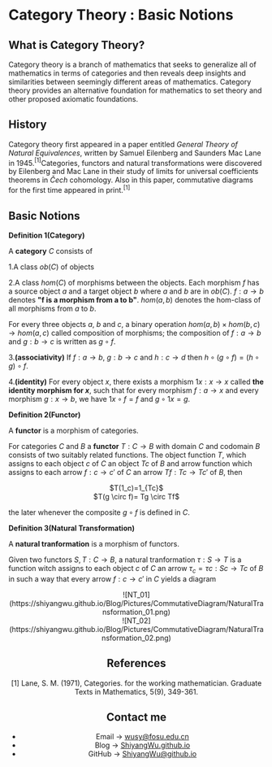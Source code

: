 # Category Theory : Basic Notions

<script src="https://cdn.mathjax.org/mathjax/latest/MathJax.js?config=TeX-AMS-MML_HTMLorMML" type="text/javascript"></script> <script type="text/x-mathjax-config"> MathJax.Hub.Config({ tex2jax: { skipTags: ['script', 'noscript', 'style', 'textarea', 'pre'], inlineMath: [['$','$']] } }); </script>

## What is Category Theory?

Category theory is a branch of mathematics that seeks to generalize all of mathematics in terms of categories and then reveals deep insights and similarities between seemingly different areas of mathematics. Category theory provides an alternative foundation for mathematics to set theory and other proposed axiomatic foundations.

## History

Category theory first appeared in a paper entitled _General Theory of Natural Equivalences_, written by Samuel Eilenberg and Saunders Mac Lane in 1945.$^{[1]}$Categories, functors and natural transformations were discovered by Eilenberg and Mac Lane in their study of limits for universal coefficients theorems in $\check{C}ech$ cohomology. Also in this paper, commutative diagrams for the first time appeared in print.$^{[1]}$

## Basic Notions

**Definition 1(Category)**

A **category** $C$ consists of

1.A class $ob(C)$ of objects

2.A class $hom(C)$ of morphisms between the objects. Each morphism $f$ has a source object $a$ and a target object $b$ where $a$ and $b$ are in $ob(C)$. $f: a \rightarrow b$ denotes **"f is a morphism from a to b"**. $hom(a, b)$ denotes the hom-class of all morphisms from $a$ to $b$. 

For every three objects $a$, $b$ and $c$, a binary operation $hom(a, b) \times hom(b, c) \rightarrow hom(a, c)$ called composition of morphisms; the composition of $f : a → b$ and $g : b → c$ is written as $g ∘ f$.

3.**(associativity)** If $f : a \rightarrow b$, $g : b \rightarrow c$ and $h : c → d$ then $h ∘ (g ∘ f) = (h ∘ g) ∘ f$.

4.**(identity)** For every object $x$, there exists a morphism $1x : x → x$ called **the identity morphism for $x$**, such that for every morphism $f : a → x$ and every morphism $g : x → b$, we have $1x ∘ f = f$ and $g ∘ 1x = g$.

**Definition 2(Functor)**

A **functor** is a morphism of categories.

For categories $C$ and $B$ a **functor** $T: C \rightarrow B$ with domain $C$ and codomain $B$ consists of two suitably related functions. The object function $T$, which assigns to each object $c$ of $C$ an object $Tc$ of $B$ and arrow function which assigns to each arrow $f:c \rightarrow c'$ of $C$ an arrow $Tf: Tc \rightarrow Tc'$ of $B$, then

<center>$T(1_c)=1_{Tc}$</center>


<center>$T(g \circ f)= Tg \circ Tf$</center>

the later whenever the composite $g \circ f$ is defined in $C$.

**Definition 3(Natural Transformation)**

A **natural tranformation** is a morphism of functors.

Given two functors $S,T:C \rightarrow B$, a natural tranformation $\tau : S \rightarrow T$ is a function witch assigns to each object $c$ of $C$ an arrow $\tau_c = \tau c: Sc \rightarrow Tc$ of $B$ in such a way that every arrow $f:c \rightarrow c'$ in $C$ yields a diagram

<div align=center> ![NT_01](https://shiyangwu.github.io/Blog/Pictures/CommutativeDiagram/NaturalTransformation_01.png) 

<div align=center> ![NT_02](https://shiyangwu.github.io/Blog/Pictures/CommutativeDiagram/NaturalTransformation_02.png) 

## References

[1] Lane, S. M. (1971), Categories. for the working mathematician. Graduate Texts in Mathematics, 5(9), 349-361.

## Contact me

* Email -> <wusy@fosu.edu.cn>
* Blog -> [ShiyangWu.github.io](https://shiyangwu.github.io/)
* GitHub -> [ShiyangWu@github.io](https://github.com/ShiyangWu/ShiyangWu.github.io/blob/master/README.md)

